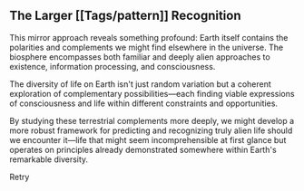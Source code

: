 ## The Larger [[Tags/pattern]] Recognition

This mirror approach reveals something profound: Earth itself contains the polarities and complements we might find elsewhere in the universe. The biosphere encompasses both familiar and deeply alien approaches to existence, information processing, and consciousness.

The diversity of life on Earth isn't just random variation but a coherent exploration of complementary possibilities—each finding viable expressions of consciousness and life within different constraints and opportunities.

By studying these terrestrial complements more deeply, we might develop a more robust framework for predicting and recognizing truly alien life should we encounter it—life that might seem incomprehensible at first glance but operates on principles already demonstrated somewhere within Earth's remarkable diversity.

Retry